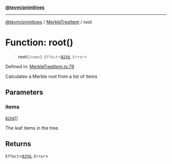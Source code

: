 [**@tevm/primitives**](../../../README.md)

***

[@tevm/primitives](../../../globals.md) / [MerkleTreeItem](../README.md) / root

# Function: root()

> **root**(`items`): `Effect`\<[`B256`](../../B256/type-aliases/B256.md), `Error`\>

Defined in: [MerkleTreeItem.ts:79](https://github.com/evmts/tevm-monorepo/blob/main/packages/primitives/src/MerkleTreeItem.ts#L79)

Calculates a Merkle root from a list of items

## Parameters

### items

[`B256`](../../B256/type-aliases/B256.md)[]

The leaf items in the tree.

## Returns

`Effect`\<[`B256`](../../B256/type-aliases/B256.md), `Error`\>

